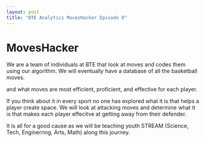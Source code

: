 ```yaml
---
layout: post
title: "BTE Analytics MovesHacker Episode 8"
---
```


# MovesHacker 

We are a team of individuals at BTE that look at moves and codes them using our algorithm. We will eventually have a database of all the basketball moves.

and what moves are most efficient, proficient, and effective for each player. 

If you think about it in every sport no one has explored what it is that helps a player create space.  We will look at attacking moves and determine what it 
is that makes each player effecitve at getting away from their defender. 

It is all for a good cause as we will be teaching youth STREAM (Science, Tech, Enginerring, Arts, Math) along this journey. 
